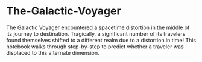 # The-Galactic-Voyager
The Galactic Voyager encountered a spacetime distortion in the middle of its journey to destination. Tragically, a significant number of its travelers found themselves shifted to a different realm due to a distortion in time! This notebook walks through step-by-step to predict whether a traveler was displaced to this alternate dimension.
